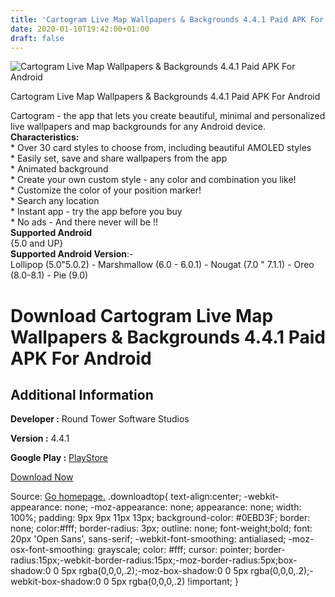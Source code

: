 ```yaml
---
title: 'Cartogram Live Map Wallpapers & Backgrounds 4.4.1 Paid APK For Android'
date: 2020-01-10T19:42:00+01:00
draft: false
---
```


![Cartogram Live Map Wallpapers & Backgrounds 4.4.1 Paid APK For Android](https://i1.wp.com/apkhome.net/wp-content/uploads/2020/01/Cartogram-Live-Map-Wallpapers-Backgrounds-4.4.1-Paid.png "Cartogram Live Map Wallpapers & Backgrounds 4.4.1 Paid APK For Android")

  

Cartogram Live Map Wallpapers & Backgrounds 4.4.1 Paid APK For Android

Cartogram - the app that lets you create beautiful, minimal and personalized live wallpapers and map backgrounds for any Android device.  
**Characteristics:**  
\* Over 30 card styles to choose from, including beautiful AMOLED styles  
\* Easily set, save and share wallpapers from the app  
\* Animated background  
\* Create your own custom style - any color and combination you like!  
\* Customize the color of your position marker!  
\* Search any location  
\* Instant app - try the app before you buy  
\* No ads - And there never will be !!  
**Supported Android**  
{5.0 and UP}  
**Supported Android Version**:-  
Lollipop (5.0"5.0.2) - Marshmallow (6.0 - 6.0.1) - Nougat (7.0 " 7.1.1) - Oreo (8.0-8.1) - Pie (9.0)

Download Cartogram Live Map Wallpapers & Backgrounds 4.4.1 Paid APK For Android
===============================================================================

Additional Information
----------------------

**Developer :** Round Tower Software Studios

**Version :** 4.4.1

**Google Play :** [PlayStore](https://play.google.com/store/apps/details?id=com.round_tower.app.android.wallpaper.cartogram)

  

[Download Now](https://store4app.co/post/cartogram-live-map-wallpapers-amp-backgrounds-4-4-1-paid-apk-for-android_1578681613)

  
Source: [Go homepage.](https://store4app.co/post/cartogram-live-map-wallpapers-amp-backgrounds-4-4-1-paid-apk-for-android_1578681613) .downloadtop{ text-align:center; -webkit-appearance: none; -moz-appearance: none; appearance: none; width: 100%; padding: 9px 9px 11px 13px; background-color: #0EBD3F; border: none; color:#fff; border-radius: 3px; outline: none; font-weight;bold; font: 20px 'Open Sans', sans-serif; -webkit-font-smoothing: antialiased; -moz-osx-font-smoothing: grayscale; color: #fff; cursor: pointer; border-radius:15px;-webkit-border-radius:15px;-moz-border-radius:5px;box-shadow:0 0 5px rgba(0,0,0,.2);-moz-box-shadow:0 0 5px rgba(0,0,0,.2);-webkit-box-shadow:0 0 5px rgba(0,0,0,.2) !important; }
